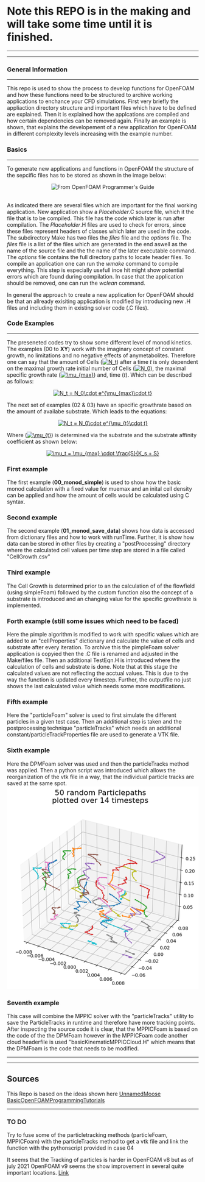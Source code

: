 # Note this REPO is in the making and will take some time until it is finished.
***
***
### General Information
***  
This repo is used to show the process to develop functions for OpenFOAM and how these functions need to be structured to archive working applications to enchance your CFD simulations. First very briefly the appliaction directory structure and important files which have to be defined are explained. Then it is explained how the applcations are compiled and how certain dependencies can be removed again. Finally an example is shown, that explains the developement of a new application for OpenFOAM in different complexity levels increasing with the example number. 

### Basics
***
To generate new applications and functions in OpenFOAM the structure of the sepcific files has to be stored as shown in the image below: <br> <p align="center"><img src="https://cdn.cfd.direct/docs/user-guide-v7/img/user253x.png" alt = "From OpenFOAM Programmer's Guide" > </p> <br> As indicated there are several files which are important for the final working application. New application show a *Placeholder*.C source file, which it the file that is to be compiled. This file has the code which later is run after compilation. The *Placeholder*.H files are used to check for errors, since these files represent headers of classes which later are used in the code. The subdirectory Make has two files the *files* file and the *options* file. The *files* file is a list of the files which are generated in the end aswell as the name of the source file and the the name of the later executable command. The *options* file contains the full directory paths to locate header files. To compile an application one can run the *wmake* command to compile everything. This step is especially usefull ince hit might show potential errors which are found during compilation. In case that the application should be removed, one can run the *wclean* command.

In general the approach to create a new application for OpenFOAM should be that an allready exisiting application is modified by introducing new .H files and including them in existing solver code (.C files). 

### Code Examples
***
The preseneted codes try to show some different level of monod kinetics. The examples (00 to **XY**) work with the imaginary concept of constant growth, no limitations and no negative effects of anymetabolites. Therefore one can say that the amount of Cells (<a href="https://www.codecogs.com/eqnedit.php?latex=N_t" target="_blank"><img src="https://latex.codecogs.com/gif.latex?N_t" title="N_t" /></a>) after a time *t* is only dependent on the maximal growth rate initial number of Cells (<a href="https://www.codecogs.com/eqnedit.php?latex=N_0" target="_blank"><img src="https://latex.codecogs.com/gif.latex?N_0" title="N_0" /></a>), the maximal specific growth rate (<a href="https://www.codecogs.com/eqnedit.php?latex=\mu_{max}" target="_blank"><img src="https://latex.codecogs.com/gif.latex?\mu_{max}" title="\mu_{max}" /></a>) and, time (*t*). Which can be described as follows:
<p align="center"> <a href="https://www.codecogs.com/eqnedit.php?latex=N_t&space;=&space;N_0\cdot&space;e^{\mu_{max}\cdot&space;t}" target="_blank"><img src="https://latex.codecogs.com/gif.latex?N_t&space;=&space;N_0\cdot&space;e^{\mu_{max}\cdot&space;t}" title="N_t = N_0\cdot e^{\mu_{max}\cdot t}" /></a> </p>

The next set of examples (02 & 03) have an specific growthrate based on the amount of availabe substrate. Which leads to the equations:
<p align="center"> <a href="https://www.codecogs.com/eqnedit.php?latex=N_t&space;=&space;N_0\cdot&space;e^{\mu_{t}\cdot&space;t}" target="_blank"><img src="https://latex.codecogs.com/gif.latex?N_t&space;=&space;N_0\cdot&space;e^{\mu_{t}\cdot&space;t}" title="N_t = N_0\cdot e^{\mu_{t}\cdot t}" /></a> </p> Where (<a href="https://www.codecogs.com/eqnedit.php?latex=\mu_{t}" target="_blank"><img src="https://latex.codecogs.com/gif.latex?\mu_{t}" title="\mu_{t}" /></a>) is determined via the substrate and the substrate affinity coefficient as shown below:

<p align="center"> <a href="https://www.codecogs.com/eqnedit.php?latex=\mu_t&space;=&space;\mu_{max}&space;\cdot&space;\frac{S}{K_s&space;&plus;&space;S}" target="_blank"><img src="https://latex.codecogs.com/gif.latex?\mu_t&space;=&space;\mu_{max}&space;\cdot&space;\frac{S}{K_s&space;&plus;&space;S}" title="\mu_t = \mu_{max} \cdot \frac{S}{K_s + S}" /></a> </p>


### First example 
The first example (**00_monod_simple**) is used to show how the basic monod calculation with a fixed value for muemax and an inital cell density can be applied and how the amount of cells would be calculated using C syntax.

### Second example
The second example (**01_monod_save_data**) shows how data is accessed from dictionary files and how to work with runTime. Further, it is show how data can be stored in other files by creating a "postProcessing" directory where the calculated cell values per time step are stored in a file called "CellGrowth.csv" 

### Third example
The Cell Growth is determined prior to an the calculation of of the flowfield (using simpleFoam) followed by the custom function also the concept of a substrate is introduced and an changing value for the specific growthrate is implemented. 

### Forth example (still some issues which need to be faced)
Here the pimple algorithm is modified to work with specific values which are added to an "cellProperties" dictionary and calculate the value of cells and substrate after every iteration. To archive this the pimpleFoam solver application is copyied then the .C file is renamed and adjusted in the Make/files file. Then an additional TestEqn.H is introduced where the calculation of cells and substrate is done. Note that at this stage the calculated values are not reflecting the acctual values. This is due to the way the function is updated every timestep. Further, the outputfile no just shows the last calculated value which needs some more modifications.

### Fifth example
Here the "particleFoam" solver is used to first simulate the different particles in a given test case. Then an additional step is taken and the postprocessing technique "particleTracks" which needs an additional constant/particleTrackProperties file are used to generate a VTK file.

### Sixth example
Here the DPMFoam solver was used and then the particleTracks method was applied. Then a python script was introduced which allows the reorganization of the vtk file in a way, that the individual particle tracks are saved at the same spot. ![An ExamplePlot](https://github.com/LS-2ednar/OpenFOAM_Programming/blob/main/05_DPMFoam_ParticleTrack/ExamplePlot.png)

### Seventh example
This case will combine the MPPIC solver with the "particleTracks" utility to save the ParticleTracks in runtime and therefore have more tracking points. After inspecting the source code it is clear, that the MPPICFoam is based on the code of the the DPMFoam however in the MPPICFoam code another cloud headerfile is used "basicKinematicMPPICCloud.H" which means that the DPMFoam is the code that needs to be modified.




***
***
## Sources
This Repo is based on the ideas shown here [UnnamedMoose BasicOpenFOAMProgrammingTutorials](https://github.com/UnnamedMoose/BasicOpenFOAMProgrammingTutorials)

---
### TO DO
Try to fuse some of the particletracking methods (particleFoam, MPPICFoam) with the particleTracks method to get a vtk file and link the function with the pythonscript provided in case 04

It seems that the Tracking of particles is harder in OpenFOAM v8 but as of july 2021 OpenFOAM v9 seems the show improvement in several quite important locations. [Link](https://openfoam.org/version/9/)
